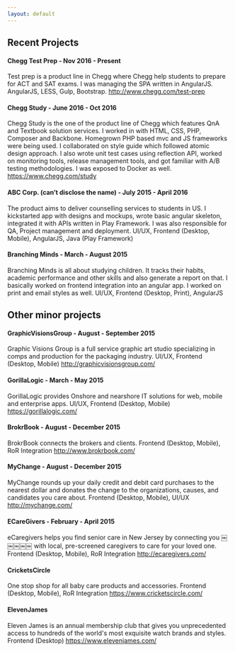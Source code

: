 ```yaml
---
layout: default
---
```


## Recent Projects

#### Chegg Test Prep - Nov 2016 - Present
Test prep is a product line in Chegg where Chegg help students to prepare for ACT and SAT exams. I was managing the SPA written in AngularJS.
AngularJS, LESS, Gulp, Bootstrap.
http://www.chegg.com/test-prep


#### Chegg Study - June 2016 - Oct 2016
Chegg Study is the one of the product line of Chegg which features QnA and Textbook solution services.
I worked in with HTML, CSS, PHP, Composer and Backbone. Homegrown PHP based mvc and JS frameworks were being used. I collaborated on style guide which followed atomic design approach. I also wrote unit test cases using reflection API, worked on monitoring tools, release management tools, and got familiar with A/B testing methodologies. I was exposed to Docker as well.
https://www.chegg.com/study

#### ABC Corp. (can’t disclose the name) - July 2015 - April 2016
The product aims to deliver counselling services to students in US. I kickstarted app with designs and mockups, wrote basic angular skeleton, integrated it with APIs written in Play Framework. I was also responsible for QA, Project management and deployment.
UI/UX, Frontend (Desktop, Mobile), AngularJS, Java (Play Framework)

#### Branching Minds - March - August 2015
Branching Minds is all about studying children. It tracks their habits, academic performance and other skills and also generate a report on that.
I basically worked on frontend integration into an angular app. I worked on print and email styles as well.
UI/UX, Frontend (Desktop, Print), AngularJS

## Other minor projects

#### GraphicVisionsGroup - August - September 2015
Graphic Visions Group is a full service graphic art studio specializing in comps and production for the packaging industry.
UI/UX, Frontend (Desktop, Mobile)
http://graphicvisionsgroup.com/

#### GorillaLogic - March - May 2015
GorillaLogic provides Onshore and nearshore IT solutions for web, mobile and enterprise apps.
UI/UX, Frontend (Desktop, Mobile)
https://gorillalogic.com/

#### BrokrBook - August - December 2015
BrokrBook connects the brokers and clients. Frontend (Desktop, Mobile), RoR Integration
http://www.brokrbook.com/

#### MyChange - August - December 2015
MyChange rounds up your daily credit and debit card purchases to the nearest dollar and donates the change to the organizations, causes, and candidates you care about.
Frontend (Desktop, Mobile), UI/UX
http://mychange.com/

#### ECareGivers - February - April 2015
eCaregivers helps you find senior care in New Jersey by connecting you
￼￼￼￼￼
with local, pre-screened caregivers to care for your loved one. Frontend (Desktop, Mobile), RoR Integration
http://ecaregivers.com/

#### CricketsCircle
One stop shop for all baby care products and accessories. Frontend (Desktop, Mobile), RoR Integration
https://www.cricketscircle.com/

#### ElevenJames
Eleven James is an annual membership club that gives you unprecedented access to hundreds of the world's most exquisite watch brands and styles.
Frontend (Desktop)
https://www.elevenjames.com/